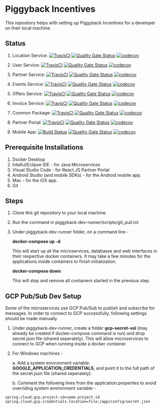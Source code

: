 # Piggyback Incentives

This repository helps with setting up Piggyback Incentives for a developer on their local machine.

## Status

1. Location Service: [![TravisCI](https://travis-ci.org/piggy1-mvn/piggyback-location.svg?branch=master)](https://travis-ci.org/piggy1-mvn/piggyback-location.svg?branch=master)
[![Quality Gate Status](https://sonarcloud.io/api/project_badges/measure?project=piggy1-mvn_piggyback-location&metric=alert_status)](https://sonarcloud.io/dashboard?id=piggy1-mvn_piggyback-location)
[![codecov](https://codecov.io/gh/piggy1-mvn/piggyback-location/branch/master/graph/badge.svg)](https://codecov.io/gh/piggy1-mvn/piggyback-location)

2. User Service: [![TravisCI](https://travis-ci.org/piggy1-mvn/piggyback-user.svg?branch=master)](https://travis-ci.org/piggy1-mvn/piggyback-user.svg?branch=master)
[![Quality Gate Status](https://sonarcloud.io/api/project_badges/measure?project=piggy1-mvn_piggyback-user&metric=alert_status)](https://sonarcloud.io/dashboard?id=piggy1-mvn_piggyback-user)
[![codecov](https://codecov.io/gh/piggy1-mvn/piggyback-user/branch/master/graph/badge.svg)](https://codecov.io/gh/piggy1-mvn/piggyback-user)

3. Partner Service: [![TravisCI](https://travis-ci.org/piggy1-mvn/piggyback-partner.svg?branch=master)](https://travis-ci.org/piggy1-mvn/piggyback-partner.svg?branch=master)
[![Quality Gate Status](https://sonarcloud.io/api/project_badges/measure?project=piggy1-mvn_piggyback-partner&metric=alert_status)](https://sonarcloud.io/dashboard?id=piggy1-mvn_piggyback-partner)
[![codecov](https://codecov.io/gh/piggy1-mvn/piggyback-partner/branch/master/graph/badge.svg)](https://codecov.io/gh/piggy1-mvn/piggyback-partner)

4. Events Service: [![TravisCI](https://travis-ci.org/piggy1-mvn/piggyback-events.svg?branch=master)](https://travis-ci.org/piggy1-mvn/piggyback-events.svg?branch=master)
[![Quality Gate Status](https://sonarcloud.io/api/project_badges/measure?project=piggy1-mvn_piggyback-events&metric=alert_status)](https://sonarcloud.io/dashboard?id=piggy1-mvn_piggyback-events)
[![codecov](https://codecov.io/gh/piggy1-mvn/piggyback-events/branch/master/graph/badge.svg)](https://codecov.io/gh/piggy1-mvn/piggyback-events)

5. Offers Service: [![TravisCI](https://travis-ci.org/piggy1-mvn/piggyback-offers.svg?branch=master)](https://travis-ci.org/piggy1-mvn/piggyback-offers.svg?branch=master)
[![Quality Gate Status](https://sonarcloud.io/api/project_badges/measure?project=piggy1-mvn_piggyback-offers&metric=alert_status)](https://sonarcloud.io/dashboard?id=piggy1-mvn_piggyback-offers)
[![codecov](https://codecov.io/gh/piggy1-mvn/piggyback-offers/branch/master/graph/badge.svg)](https://codecov.io/gh/piggy1-mvn/piggyback-offers)

6. Invoice Service: [![TravisCI](https://travis-ci.org/piggy1-mvn/piggyback-invoice.svg?branch=master)](https://travis-ci.org/piggy1-mvn/piggyback-invoice.svg?branch=master)
[![Quality Gate Status](https://sonarcloud.io/api/project_badges/measure?project=piggy1-mvn_piggyback-invoice&metric=alert_status)](https://sonarcloud.io/dashboard?id=piggy1-mvn_piggyback-invoice)
[![codecov](https://codecov.io/gh/piggy1-mvn/piggyback-invoice/branch/master/graph/badge.svg)](https://codecov.io/gh/piggy1-mvn/piggyback-invoice)

7. Common Package: [![TravisCI](https://travis-ci.org/piggy1-mvn/piggyback-common.svg?branch=master)](https://travis-ci.org/piggy1-mvn/piggyback-common.svg?branch=master)
[![Quality Gate Status](https://sonarcloud.io/api/project_badges/measure?project=piggy1-mvn_piggyback-common&metric=alert_status)](https://sonarcloud.io/dashboard?id=piggy1-mvn_piggyback-common)
[![codecov](https://codecov.io/gh/piggy1-mvn/piggyback-common/branch/master/graph/badge.svg)](https://codecov.io/gh/piggy1-mvn/piggyback-common)

8. Partner Portal: [![TravisCI](https://travis-ci.org/piggy1-mvn/piggyback-portal.svg?branch=master)](https://travis-ci.org/piggy1-mvn/piggyback-portal.svg?branch=master)
[![Quality Gate Status](https://sonarcloud.io/api/project_badges/measure?project=piggy1-mvn_piggyback-portal&metric=alert_status)](https://sonarcloud.io/dashboard?id=piggy1-mvn_piggyback-portal)
[![codecov](https://codecov.io/gh/piggy1-mvn/piggyback-portal/branch/master/graph/badge.svg)](https://codecov.io/gh/piggy1-mvn/piggyback-portal)

9. Mobile App: [![Build Status](https://app.bitrise.io/app/5ffc8237993c6c8a/status.svg?token=fbt5d_Jy0ILe-EfivQF0kA)](https://app.bitrise.io/app/5ffc8237993c6c8a)
[![Quality Gate Status](https://sonarcloud.io/api/project_badges/measure?project=piggy1-mvn_piggyback-mobile&metric=alert_status)](https://sonarcloud.io/dashboard?id=piggy1-mvn_piggyback-mobile)
[![codecov](https://codecov.io/gh/piggy1-mvn/piggyback-mobile/branch/master/graph/badge.svg)](https://codecov.io/gh/piggy1-mvn/piggyback-mobile)

## Prerequisite Installations

1. Docker Desktop
2. IntelliJ/Eclipse IDE - for Java Microservices
3. Visual Studio Code - for React.JS Partner Portal
4. Android Studio (and mobile SDKs) - for the Android mobile app.
5. Mac - for the iOS app.
6. Git

## Steps

1. Clone this git repository to your local machine.
2. Run the command in piggyback-dev-runner/scripts/git_pull.txt
2. Under piggyback-dev-runner folder, on a command line -

	**docker-compose up -d**
	
	This will start up all the microservices, databases and web interfaces in their respective docker containers. It may take a few minutes for the applications inside containers to finish initialization.

	**docker-compose down**
	
	This will stop and remove all containers started in the previous step.
	
## GCP Pub/Sub Dev Setup

Some of the microservices use GCP Pub/Sub to publish and subscribe for messages. In order to connect to GCP successfully, following settings should be made manually.

1. Under piggyback-dev-runner, create a folder **gcp-secret-vol** (may already be created if docker-compose command is run) and drop secret.json file (shared seperately). This will allow microservices to connect to GCP when running inside a docker container.
2. For Windows machines - 
	
	a. Add a system environment variable: **GOOGLE_APPLICATION_CREDENTIALS**, and point it to the full path of the secret.json file (shared seperately).
	
	b. Comment the following lines from the application.properties to avoid overriding system environment variable -
	
~~~
spring.cloud.gcp.project-id=some-project-id
spring.cloud.gcp.credentials.location=file:/app/config/secret.json
~~~
